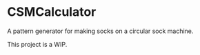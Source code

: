 # CSMCalculator
A pattern generator for making socks on a circular sock machine.

This project is a WIP.
